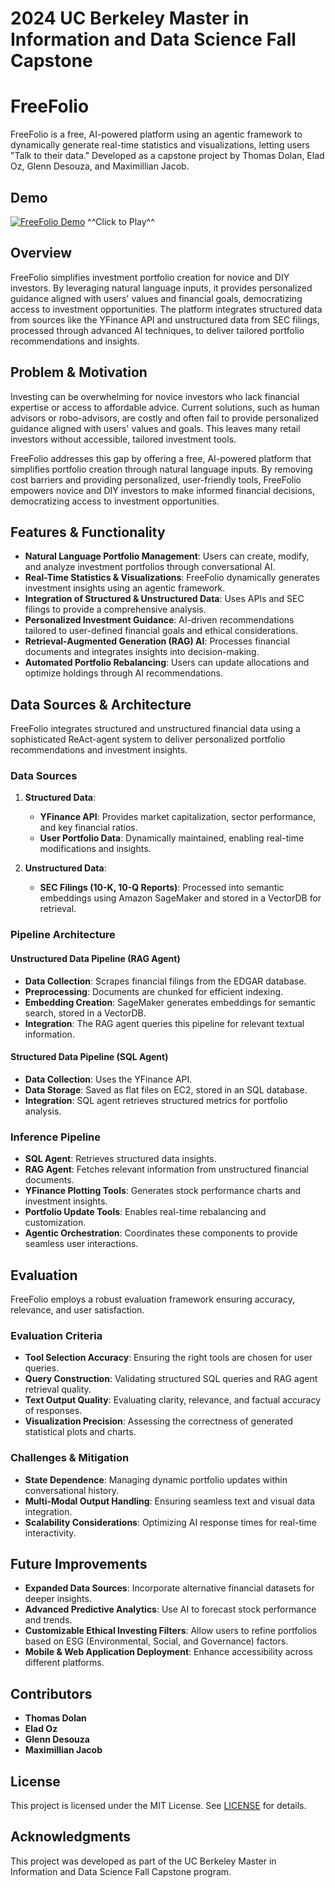 # 2024 UC Berkeley Master in Information and Data Science Fall Capstone
# FreeFolio

FreeFolio is a free, AI-powered platform using an agentic framework to dynamically generate real-time statistics and visualizations, letting users "Talk to their data." Developed as a capstone project by Thomas Dolan, Elad Oz, Glenn Desouza, and Maximillian Jacob.

## Demo

[![FreeFolio Demo](https://www.ischool.berkeley.edu/sites/default/files/styles/fullscreen/public/2024-12/freefolio_screenshot_2.png?itok=YePXswhj)](https://www.youtube.com/watch?v=awNxFPPbwP4)
^^Click to Play^^

## Overview

FreeFolio simplifies investment portfolio creation for novice and DIY investors. By leveraging natural language inputs, it provides personalized guidance aligned with users' values and financial goals, democratizing access to investment opportunities. The platform integrates structured data from sources like the YFinance API and unstructured data from SEC filings, processed through advanced AI techniques, to deliver tailored portfolio recommendations and insights.

## Problem & Motivation

Investing can be overwhelming for novice investors who lack financial expertise or access to affordable advice. Current solutions, such as human advisors or robo-advisors, are costly and often fail to provide personalized guidance aligned with users' values and goals. This leaves many retail investors without accessible, tailored investment tools.

FreeFolio addresses this gap by offering a free, AI-powered platform that simplifies portfolio creation through natural language inputs. By removing cost barriers and providing personalized, user-friendly tools, FreeFolio empowers novice and DIY investors to make informed financial decisions, democratizing access to investment opportunities.

## Features & Functionality

- **Natural Language Portfolio Management**: Users can create, modify, and analyze investment portfolios through conversational AI.
- **Real-Time Statistics & Visualizations**: FreeFolio dynamically generates investment insights using an agentic framework.
- **Integration of Structured & Unstructured Data**: Uses APIs and SEC filings to provide a comprehensive analysis.
- **Personalized Investment Guidance**: AI-driven recommendations tailored to user-defined financial goals and ethical considerations.
- **Retrieval-Augmented Generation (RAG) AI**: Processes financial documents and integrates insights into decision-making.
- **Automated Portfolio Rebalancing**: Users can update allocations and optimize holdings through AI recommendations.

## Data Sources & Architecture

FreeFolio integrates structured and unstructured financial data using a sophisticated ReAct-agent system to deliver personalized portfolio recommendations and investment insights.

### **Data Sources**

1. **Structured Data**:
   - **YFinance API**: Provides market capitalization, sector performance, and key financial ratios.
   - **User Portfolio Data**: Dynamically maintained, enabling real-time modifications and insights.

2. **Unstructured Data**:
   - **SEC Filings (10-K, 10-Q Reports)**: Processed into semantic embeddings using Amazon SageMaker and stored in a VectorDB for retrieval.

### **Pipeline Architecture**

#### **Unstructured Data Pipeline** (RAG Agent)
- **Data Collection**: Scrapes financial filings from the EDGAR database.
- **Preprocessing**: Documents are chunked for efficient indexing.
- **Embedding Creation**: SageMaker generates embeddings for semantic search, stored in a VectorDB.
- **Integration**: The RAG agent queries this pipeline for relevant textual information.

#### **Structured Data Pipeline** (SQL Agent)
- **Data Collection**: Uses the YFinance API.
- **Data Storage**: Saved as flat files on EC2, stored in an SQL database.
- **Integration**: SQL agent retrieves structured metrics for portfolio analysis.

### **Inference Pipeline**

- **SQL Agent**: Retrieves structured data insights.
- **RAG Agent**: Fetches relevant information from unstructured financial documents.
- **YFinance Plotting Tools**: Generates stock performance charts and investment insights.
- **Portfolio Update Tools**: Enables real-time rebalancing and customization.
- **Agentic Orchestration**: Coordinates these components to provide seamless user interactions.

## Evaluation

FreeFolio employs a robust evaluation framework ensuring accuracy, relevance, and user satisfaction.

### **Evaluation Criteria**
- **Tool Selection Accuracy**: Ensuring the right tools are chosen for user queries.
- **Query Construction**: Validating structured SQL queries and RAG agent retrieval quality.
- **Text Output Quality**: Evaluating clarity, relevance, and factual accuracy of responses.
- **Visualization Precision**: Assessing the correctness of generated statistical plots and charts.

### **Challenges & Mitigation**
- **State Dependence**: Managing dynamic portfolio updates within conversational history.
- **Multi-Modal Output Handling**: Ensuring seamless text and visual data integration.
- **Scalability Considerations**: Optimizing AI response times for real-time interactivity.

## Future Improvements

- **Expanded Data Sources**: Incorporate alternative financial datasets for deeper insights.
- **Advanced Predictive Analytics**: Use AI to forecast stock performance and trends.
- **Customizable Ethical Investing Filters**: Allow users to refine portfolios based on ESG (Environmental, Social, and Governance) factors.
- **Mobile & Web Application Deployment**: Enhance accessibility across different platforms.

## Contributors

- **Thomas Dolan**  
- **Elad Oz**  
- **Glenn Desouza**  
- **Maximillian Jacob**  

## License

This project is licensed under the MIT License. See [LICENSE](LICENSE) for details.

## Acknowledgments

This project was developed as part of the UC Berkeley Master in Information and Data Science Fall Capstone program.


